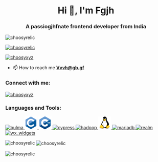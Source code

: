 <h1 align="center">Hi 👋, I'm Fgjh</h1>
<h3 align="center">A passiogjhfnate frontend developer from India</h3>

<p align="left"> <img src="https://komarev.com/ghpvc/?username=choosyrelic&label=Profile%20views&color=0e75b6&style=flat" alt="choosyrelic" /> </p>

<p align="left"> <a href="https://github.com/ryo-ma/github-profile-trophy"><img src="https://github-profile-trophy.vercel.app/?username=choosyrelic" alt="choosyrelic" /></a> </p>

<p align="left"> <a href="https://twitter.com/choosyxyz" target="blank"><img src="https://img.shields.io/twitter/follow/choosyxyz?logo=twitter&style=for-the-badge" alt="choosyxyz" /></a> </p>

- 📫 How to reach me **Vvvh@gb.gf**

<h3 align="left">Connect with me:</h3>
<p align="left">
<a href="https://twitter.com/choosyxyz" target="blank"><img align="center" src="https://raw.githubusercontent.com/rahuldkjain/github-profile-readme-generator/master/src/images/icons/Social/twitter.svg" alt="choosyxyz" height="30" width="40" /></a>
</p>

<h3 align="left">Languages and Tools:</h3>
<p align="left"> <a href="https://bulma.io/" target="_blank" rel="noreferrer"> <img src="https://raw.githubusercontent.com/gilbarbara/logos/804dc257b59e144eaca5bc6ffd16949752c6f789/logos/bulma.svg" alt="bulma" width="40" height="40"/> </a> <a href="https://www.cprogramming.com/" target="_blank" rel="noreferrer"> <img src="https://raw.githubusercontent.com/devicons/devicon/master/icons/c/c-original.svg" alt="c" width="40" height="40"/> </a> <a href="https://www.w3schools.com/cpp/" target="_blank" rel="noreferrer"> <img src="https://raw.githubusercontent.com/devicons/devicon/master/icons/cplusplus/cplusplus-original.svg" alt="cplusplus" width="40" height="40"/> </a> <a href="https://www.cypress.io" target="_blank" rel="noreferrer"> <img src="https://raw.githubusercontent.com/simple-icons/simple-icons/6e46ec1fc23b60c8fd0d2f2ff46db82e16dbd75f/icons/cypress.svg" alt="cypress" width="40" height="40"/> </a> <a href="https://hadoop.apache.org/" target="_blank" rel="noreferrer"> <img src="https://www.vectorlogo.zone/logos/apache_hadoop/apache_hadoop-icon.svg" alt="hadoop" width="40" height="40"/> </a> <a href="https://www.linux.org/" target="_blank" rel="noreferrer"> <img src="https://raw.githubusercontent.com/devicons/devicon/master/icons/linux/linux-original.svg" alt="linux" width="40" height="40"/> </a> <a href="https://mariadb.org/" target="_blank" rel="noreferrer"> <img src="https://www.vectorlogo.zone/logos/mariadb/mariadb-icon.svg" alt="mariadb" width="40" height="40"/> </a> <a href="https://realm.io/" target="_blank" rel="noreferrer"> <img src="https://raw.githubusercontent.com/bestofjs/bestofjs-webui/8665e8c267a0215f3159df28b33c365198101df5/public/logos/realm.svg" alt="realm" width="40" height="40"/> </a> <a href="https://www.wxwidgets.org/" target="_blank" rel="noreferrer"> <img src="https://upload.wikimedia.org/wikipedia/commons/b/bb/WxWidgets.svg" alt="wx_widgets" width="40" height="40"/> </a> </p>

<p><img align="left" src="https://github-readme-stats.vercel.app/api/top-langs?username=choosyrelic&show_icons=true&locale=en&layout=compact" alt="choosyrelic" /></p>

<p>&nbsp;<img align="center" src="https://github-readme-stats.vercel.app/api?username=choosyrelic&show_icons=true&locale=en" alt="choosyrelic" /></p>

<p><img align="center" src="https://github-readme-streak-stats.herokuapp.com/?user=choosyrelic&" alt="choosyrelic" /></p>
